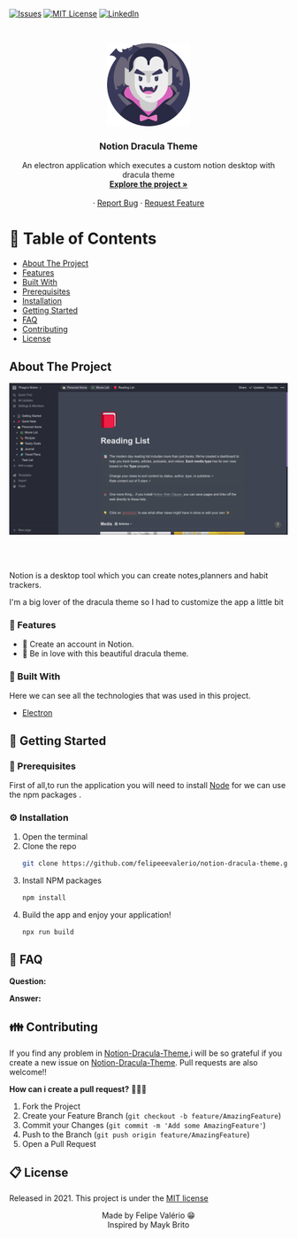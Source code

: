 [![Issues][issues-shield]][issues-url]
[![MIT License][license-shield]][license-url]
[![LinkedIn][linkedin-shield]][linkedin-url]

<br />
<p align="center">
  <a href="https://github.com/felipe-spindola/FoodFy">
    <img src="/assets/dracula.svg" alt="Dracula Icon" width="150" height="150">
  </a>

  <h3 align="center">Notion Dracula Theme</h3>

  <p align="center">
    An electron application which executes a custom notion desktop with dracula theme
    <br />
    <a href="https://github.com/felipeevalerio/notion-dracula-theme"><strong>Explore the project »</strong></a>
    <br />
    <br />
    ·
    <a href="https://github.com/felipeevalerio/notion-dracula-theme/issues">Report Bug</a>
    ·
    <a href="https://github.com/felipeevalerio/notion-dracula-theme/issues">Request Feature</a>
  </p>
</p>

<!-- TABLE OF CONTENTS -->
# :pushpin: Table of Contents

* [About The Project]("#about-the-project")
* [Features](#rocket-features)
* [Built With]("#wrench-built-with")
* [Prerequisites]("construction_worker-prerequisites")
* [Installation](#gear-installation)
* [Getting Started](#runner-getting-started)
* [FAQ](#postbox-faq)
* [Contributing](#tada-contributing)
* [License](#closed_book-license)



<!-- ABOUT THE PROJECT -->
## About The Project
<p align="center">
    <img src="/assets/preview.png" alt="Notion Dracula Theme"></img>
</p>
<br/>
<br/>


<p>Notion is a desktop tool which you can create notes,planners and habit trackers.</p>
<p>I'm a big lover of the dracula theme so I had to customize the app a little bit</p>

### :rocket: Features

* 🙋 Create an account in Notion.
* 🧛 Be in love with this beautiful dracula theme.

### :wrench: Built With

Here we can see all the technologies that was used in this project.

* [Electron](https://developer.mozilla.org/pt-BR/docs/Web/HTML)

<!-- GETTING STARTED -->
## :runner: Getting Started 

### :construction_worker: Prerequisites 

First of all,to run the application you will need to install [Node](https://getbootstrap.com) for we can use the npm packages .
### :gear: Installation 

1. Open the terminal 
2. Clone the repo
   ```sh
   git clone https://github.com/felipeeevalerio/notion-dracula-theme.git && cd notion-dracula-theme
   ```
3. Install NPM packages
   ```sh
   npm install
   ```
4. Build the app and enjoy your application!
   ```sh
   npx run build 
   ```

## :postbox: FAQ

**Question:**

**Answer:** 


<!-- CONTRIBUTING -->
## :family: Contributing

If you find any problem in [Notion-Dracula-Theme](https://github.com/felipeevalerio/notion-dracula-theme),i will be so grateful if you create a new issue on [Notion-Dracula-Theme](https://github.com/felipeevalerio/notion-dracula-theme/issues). Pull requests are also welcome!!

**How can i create a pull request?** 🤷🏻‍♂️

1. Fork the Project
2. Create your Feature Branch (`git checkout -b feature/AmazingFeature`)
3. Commit your Changes (`git commit -m 'Add some AmazingFeature'`)
4. Push to the Branch (`git push origin feature/AmazingFeature`)
5. Open a Pull Request


<!-- LICENSE -->
## :clipboard: License

Released in 2021. This project is under the <a href="https://github.com/felipeevalerio/notion-dracula-theme/blob/main/LICENSE">MIT license</a>
<br/>
<p align="center">
    Made by Felipe Valério 😁
    <br/>
    Inspired by Mayk Brito
</p>

<!-- MARKDOWN LINKS & IMAGES -->
<!-- https://www.markdownguide.org/basic-syntax/#reference-style-links -->
[issues-shield]: https://img.shields.io/github/issues/felipeevalerio/notion-dracula-theme
[issues-url]: https://github.com/felipeevalerio/notion-dracula-theme/issues
[license-shield]: https://img.shields.io/github/license/felipeevalerio/notion-dracula-theme
[license-url]: https://github.com/felipeevalerio/notion-dracula-theme/blob/main/LICENSE
[linkedin-shield]: https://img.shields.io/badge/-LinkedIn-black.svg?style=for-the-badge&logo=linkedin&colorB=555
[linkedin-url]: https://linkedin.com/in/felipeevalerio
